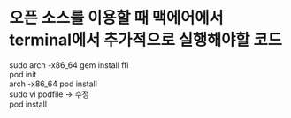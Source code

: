 # 오픈 소스를 이용할 때 맥에어에서 terminal에서 추가적으로 실행해야할 코드
sudo arch -x86_64 gem install ffi   
pod init   
arch -x86_64 pod install   
sudo vi podfile -> 수정   
pod install   